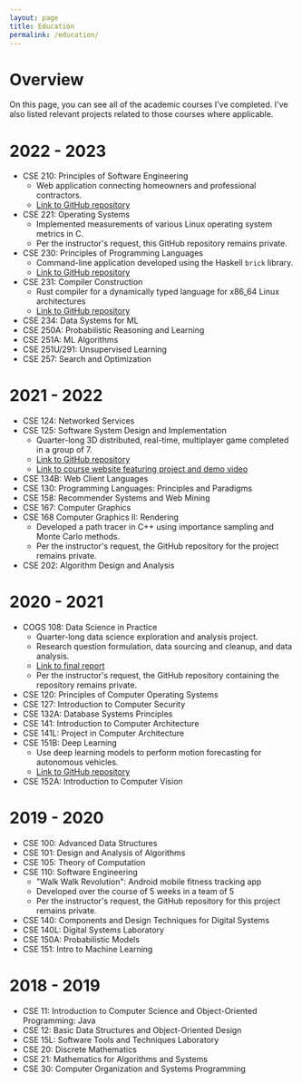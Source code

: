 ```yaml
---
layout: page
title: Education
permalink: /education/
---
```


# Overview
On this page, you can see all of the academic courses I've completed. 
I've also listed relevant projects related to those courses where applicable.

# 2022 - 2023
- CSE 210: Principles of Software Engineering
    - Web application connecting homeowners and professional contractors.
    - [Link to GitHub repository](https://github.com/Rebooting-Me/Home-Maintainence-Service)
- CSE 221: Operating Systems
    - Implemented measurements of various Linux operating system metrics in C.
    - Per the instructor's request, this GitHub repository remains private.
- CSE 230: Principles of Programming Languages
    - Command-line application developed using the Haskell `brick` library.
    - [Link to GitHub repository](https://github.com/and-le/cse230-project)
- CSE 231: Compiler Construction
    - Rust compiler for a dynamically typed language for x86_64 Linux architectures
    - [Link to GitHub repository](https://github.com/and-le/egg-eater-and-le)
- CSE 234: Data Systems for ML
- CSE 250A: Probabilistic Reasoning and Learning
- CSE 251A: ML Algorithms
- CSE 251U/291: Unsupervised Learning
- CSE 257: Search and Optimization

# 2021 - 2022
- CSE 124: Networked Services
- CSE 125: Software System Design and Implementation
    - Quarter-long 3D distributed, real-time, multiplayer game completed in a group of 7.
    - [Link to GitHub repository](https://github.com/ucsd-cse125-sp22/cse125-sp22-group2)
    - [Link to course website featuring project and demo video](https://cse125.ucsd.edu/2022/groups.html)
- CSE 134B: Web Client Languages
- CSE 130: Programming Languages: Principles and Paradigms
- CSE 158: Recommender Systems and Web Mining
- CSE 167: Computer Graphics
- CSE 168 Computer Graphics II: Rendering
    - Developed a path tracer in C++ using importance sampling and Monte Carlo methods. 
    - Per the instructor's request, the GitHub repository for the project remains private.
- CSE 202: Algorithm Design and Analysis


# 2020 - 2021
- COGS 108: Data Science in Practice
    - Quarter-long data science exploration and analysis project.
    - Research question formulation, data sourcing and cleanup, and data analysis.
    - [Link to final report](https://github.com/COGS108/FinalProjects-Sp21/blob/main/FinalProject_group058.ipynb)
    - Per the instructor's request, the GitHub repository containing the repository remains private.
- CSE 120: Principles of Computer Operating Systems
- CSE 127: Introduction to Computer Security
- CSE 132A: Database Systems Principles
- CSE 141: Introduction to Computer Architecture
- CSE 141L: Project in Computer Architecture
- CSE 151B: Deep Learning
    - Use deep learning models to perform motion forecasting for autonomous vehicles.
    - [Link to GitHub repository](https://github.com/and-le/cse-151b-argoverse)
- CSE 152A: Introduction to Computer Vision


# 2019 - 2020
- CSE 100: Advanced Data Structures
- CSE 101: Design and Analysis of Algorithms
- CSE 105: Theory of Computation
- CSE 110: Software Engineering
    - "Walk Walk Revolution": Android mobile fitness tracking app
    - Developed over the course of 5 weeks in a team of 5
    - Per the instructor's request, the GitHub repository for this project remains private.
- CSE 140: Components and Design Techniques for Digital Systems
- CSE 140L: Digital Systems Laboratory
- CSE 150A: Probabilistic Models
- CSE 151: Intro to Machine Learning


# 2018 - 2019
- CSE 11: Introduction to Computer Science and Object-Oriented Programming: Java
- CSE 12: Basic Data Structures and Object-Oriented Design
- CSE 15L: Software Tools and Techniques Laboratory
- CSE 20: Discrete Mathematics
- CSE 21: Mathematics for Algorithms and Systems
- CSE 30: Computer Organization and Systems Programming
